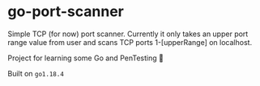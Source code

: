 # go-port-scanner

Simple TCP (for now) port scanner.  Currently it only takes an upper port range value from user and scans TCP ports 1-[upperRange] on localhost.

Project for learning some Go and PenTesting :jack_o_lantern:

Built on `go1.18.4`

